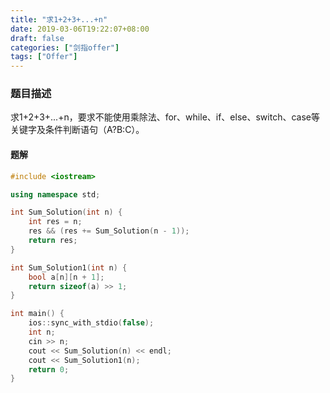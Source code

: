 ```yaml
---
title: "求1+2+3+...+n"
date: 2019-03-06T19:22:07+08:00
draft: false
categories: ["剑指offer"]
tags: ["Offer"]
---
```


### 题目描述

求1+2+3+...+n，要求不能使用乘除法、for、while、if、else、switch、case等关键字及条件判断语句（A?B:C）。

#### 题解

```c++
#include <iostream>

using namespace std;

int Sum_Solution(int n) {
    int res = n;
    res && (res += Sum_Solution(n - 1));
    return res;
}

int Sum_Solution1(int n) {
    bool a[n][n + 1];
    return sizeof(a) >> 1;
}

int main() {
    ios::sync_with_stdio(false);
    int n;
    cin >> n;
    cout << Sum_Solution(n) << endl;
    cout << Sum_Solution1(n);
    return 0;
}
```